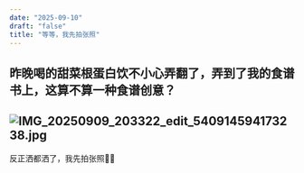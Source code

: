 ```yaml
---
date: "2025-09-10"
draft: "false"
title: "等等，我先拍张照"
---
```

昨晚喝的甜菜根蛋白饮不小心弄翻了，弄到了我的食谱书上，这算不算一种食谱创意？
---
![IMG_20250909_203322_edit_540914594173238.jpg](https://supernotes-resources.s3.amazonaws.com/image-uploads/1be49bc5-f697-44fc-8059-be654a185233--IMG_20250909_203322_edit_540914594173238.jpg)
---  
反正洒都洒了，我先拍张照:man_cook: 